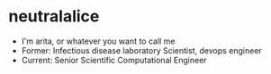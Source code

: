 # neutralalice
- I'm arita, or whatever you want to call me
- Former: Infectious disease laboratory Scientist, devops engineer
- Current: Senior Scientific Computational Engineer
